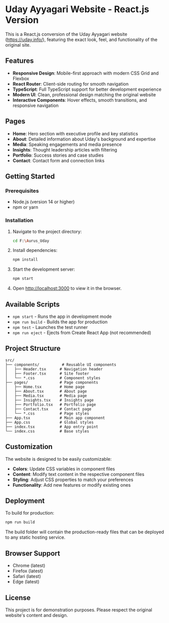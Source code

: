 # Uday Ayyagari Website - React.js Version

This is a React.js conversion of the Uday Ayyagari website (https://uday.info/), featuring the exact look, feel, and functionality of the original site.

## Features

- **Responsive Design**: Mobile-first approach with modern CSS Grid and Flexbox
- **React Router**: Client-side routing for smooth navigation
- **TypeScript**: Full TypeScript support for better development experience
- **Modern UI**: Clean, professional design matching the original website
- **Interactive Components**: Hover effects, smooth transitions, and responsive navigation

## Pages

- **Home**: Hero section with executive profile and key statistics
- **About**: Detailed information about Uday's background and expertise
- **Media**: Speaking engagements and media presence
- **Insights**: Thought leadership articles with filtering
- **Portfolio**: Success stories and case studies
- **Contact**: Contact form and connection links

## Getting Started

### Prerequisites

- Node.js (version 14 or higher)
- npm or yarn

### Installation

1. Navigate to the project directory:
   ```bash
   cd F:\Aurus_Uday
   ```

2. Install dependencies:
   ```bash
   npm install
   ```

3. Start the development server:
   ```bash
   npm start
   ```

4. Open [http://localhost:3000](http://localhost:3000) to view it in the browser.

## Available Scripts

- `npm start` - Runs the app in development mode
- `npm run build` - Builds the app for production
- `npm test` - Launches the test runner
- `npm run eject` - Ejects from Create React App (not recommended)

## Project Structure

```
src/
├── components/          # Reusable UI components
│   ├── Header.tsx      # Navigation header
│   ├── Footer.tsx      # Site footer
│   └── *.css           # Component styles
├── pages/              # Page components
│   ├── Home.tsx        # Home page
│   ├── About.tsx       # About page
│   ├── Media.tsx       # Media page
│   ├── Insights.tsx    # Insights page
│   ├── Portfolio.tsx   # Portfolio page
│   ├── Contact.tsx     # Contact page
│   └── *.css           # Page styles
├── App.tsx             # Main app component
├── App.css             # Global styles
├── index.tsx           # App entry point
└── index.css           # Base styles
```

## Customization

The website is designed to be easily customizable:

- **Colors**: Update CSS variables in component files
- **Content**: Modify text content in the respective component files
- **Styling**: Adjust CSS properties to match your preferences
- **Functionality**: Add new features or modify existing ones

## Deployment

To build for production:

```bash
npm run build
```

The build folder will contain the production-ready files that can be deployed to any static hosting service.

## Browser Support

- Chrome (latest)
- Firefox (latest)
- Safari (latest)
- Edge (latest)

## License

This project is for demonstration purposes. Please respect the original website's content and design.

